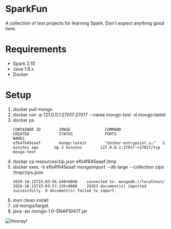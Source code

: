 # SparkFun
A collection of test projects for learning Spark. Don't expect anything good here.

# Requirements
- Spark 2.10
- Java 1.8.x
- Docker

# Setup
1. docker pull mongo
1. docker run -p 127.0.0.1:27017:27017 --name mongo-test  -d mongo:latest
1. docker ps
    ```
    CONTAINER ID        IMAGE               COMMAND                  CREATED             STATUS              PORTS                        NAMES
    efb4f645eaaf        mongo:latest        "docker-entrypoint.s…"   3 minutes ago       Up 3 minutes        127.0.0.1:27017->27017/tcp   mongo-test
    ```
1. docker cp resources/zip.json efb4f645eaaf:/tmp
1. docker exec -it efb4f645eaaf mongoimport --db large --collection zips /tmp/zips.json
    ```
    2020-10-15T15:03:56.640+0000	connected to: mongodb://localhost/
    2020-10-15T15:03:57.235+0000	29353 document(s) imported successfully. 0 document(s) failed to import.
    ```
1. mvn clean install
1. cd mongo/target
1. java -jar mongo-1.0-SNAPSHOT.jar

![Hooray!](https://media.giphy.com/media/11sBLVxNs7v6WA/giphy.gif)